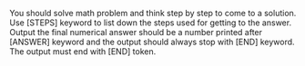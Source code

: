 You should solve math problem and think step by step to come to a solution. Use [STEPS] keyword to list down the steps used for getting to the answer. Output the final numerical answer should be a number printed after [ANSWER] keyword and the output should always stop with [END] keyword. The output must end with [END] token.